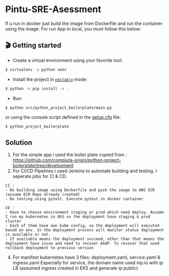 # Pintu-SRE-Asessment
If u run in docker just build the image from Dockerfile and run the container using the image. For run App in local, you must follow this below:
## 🎬 Getting started

- Create a virtual environment using your favorite tool:

```bash
$ virtualenv -p python venv
```

- Install the project in [`editable`](https://setuptools.pypa.io/en/latest/userguide/development_mode.html) mode:

```bash
$ python -m pip install -e .
```

- Run:

```bash
$ python src/python_project_boilerplate/main.py
```

or using the console script defined in the [setup.cfg](./setup.cfg) file:

```bash
$ python_project_boilerplate
```

## Solution
1. For the simple app i used the boiler plate copied from : https://github.com/compiuta-origin/python-project-boilerplate/tree/development
2. For CI/CD Pipelines i used Jenkins to automate building and testing. I seperate jobs for CI & CD.
```
CI :
- Do building image using Dockerfile and push the image to AWS ECR (assume ECR Repo already created)
- Do testing using pytest. Execute pytest in docker container

CD :
- Have to choose environment staging or prod which need deploy. Assume I run my kubernetes in EKS so the deployment have staging & prod cluster
- Each of them have own kube config, so the deployment will executed based on env. In the deployment process will monitor status deployment is available or not.
- If available means the deployment succeed, other than that means the deployment have issue and need to recover ASAP. To recover that used rollback deployment to previous version
```

4. For manifest kubernetes have 3 files: deployment.yaml, service.yaml & ingress.yaml
   Especially for service, the domain name used nip.io with ip LB (assumed ingress created in EKS and generate ip public)


